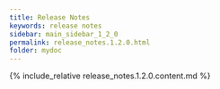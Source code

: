 ```yaml
---
title: Release Notes
keywords: release notes
sidebar: main_sidebar_1_2_0
permalink: release_notes.1.2.0.html
folder: mydoc
---
```


{% include_relative release_notes.1.2.0.content.md %}

